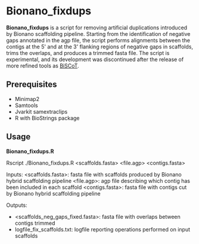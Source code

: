 # Bionano_fixdups
**Bionano_fixdups** is a script for removing artificial duplications introduced by Bionano scaffolding pipeline. Starting from the identification of negative gaps annotated in the agp file, the script performs alignments between the contigs at the 5' and at the 3' flanking regions of negative gaps in scaffolds, trims the overlaps, and produces a trimmed fasta file. The script is experimental, and its development was discontinued after the release of more refined tools as [BiSCoT](https://github.com/institut-de-genomique/biscot).

## Prerequisites

* Minimap2
* Samtools
* Jvarkit samextraclips
* R with BioStrings package

## Usage

**Bionano_fixdups.R**

Rscript ./Bionano_fixdups.R \<scaffolds.fasta\> \<file.agp\> \<contigs.fasta\>
  
Inputs:
\<scaffolds.fasta\>: fasta file with scaffolds produced by Bionano hybrid scaffolding pipeline
\<file.agp\>: agp file describing which contig has been included in each scaffold
\<contigs.fasta\>: fasta file with contigs cut by Bionano hybrid scaffolding pipeline

Outputs:

* \<scaffolds\_neg\_gaps\_fixed.fasta\>: fasta file with overlaps between contigs trimmed
* logfile\_fix\_scaffolds.txt: logfile reporting operations performed on input scaffolds
